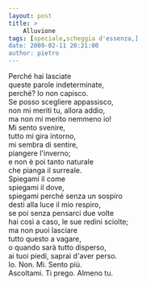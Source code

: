 ```yaml
---
layout: post
title: >
    Alluvione
tags: [speciale,scheggia d'essenza,]
date: 2009-02-11 20:21:00
author: pietro
---
```

Perché hai lasciate<br/>queste parole indeterminate,<br/>perché? Io non capisco.<br/>Se posso scegliere appassisco,<br/>non mi meriti tu, allora addio,<br/>ma non mi merito nemmeno io!<br/>Mi sento svenire,<br/>tutto mi gira intorno,<br/>mi sembra di sentire,<br/>piangere l'inverno;<br/>e non è poi tanto naturale<br/>che pianga il surreale.<br/>Spiegami il come<br/>spiegami il dove,<br/>spiegami perché senza un sospiro<br/>desti alla luce il mio respiro,<br/>se poi senza pensarci due volte<br/>hai così a caso, le sue redini sciolte;<br/>ma non puoi lasciare<br/>tutto questo a vagare,<br/>o quando sarà tutto disperso,<br/>ai tuoi piedi, saprai d'aver perso.<br/>Io. Non. Mi. Sento più.<br/>Ascoltami. Ti prego. Almeno tu.
